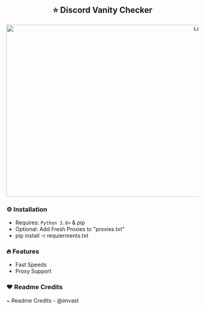<h2 align="center">⭐ Discord Vanity Checker</h2>
<div align="center">
  <kbd>
  <a href="https://github.com/Tukz1/Discord-Vanity-Checker/">
    <img src="https://media.discordapp.net/attachments/1042555520957038615/1055722153569419375/image.png" alt="Logo" width="1000" height="450">
  </a>
  </kbd>
</div>  


### ⚙️ Installation
* Requires: `Python 3.8+` & pip
* Optional: Add Fresh Proxies to "proxies.txt" 
* pip install -r requierments.txt

### 🔥 Features
* Fast Speeds
* Proxy Support

### ♥ Readme Credits
~ Readme Credits - @imvast
